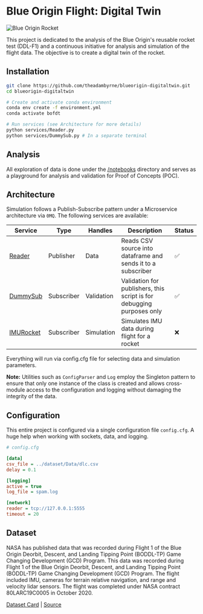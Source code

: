 # Blue Origin Flight: Digital Twin

![Blue Origin Rocket](https://wonderfulengineering.com/wp-content/uploads/2017/12/blue-origin-610x343.jpg)

This project is dedicated to the analysis of the Blue Origin's reusable rocket test (DDL-F1) and a continuous initiative for analysis and simulation of the flight data.  The objective is to create a digital twin of the rocket.

## Installation

```bash
git clone https://github.com/theadambyrne/blueorigin-digitaltwin.git
cd blueorigin-digitaltwin

# Create and activate conda environment
conda env create -f environment.yml
conda activate bofdt

# Run services (see Architecture for more details)
python services/Reader.py 
python services/DummySub.py # In a separate terminal
```

## Analysis

All exploration of data is done under the [/notebooks](notebooks) directory and serves as a playground for analysis and validation for Proof of Concepts (POC).

## Architecture

Simulation follows a Publish-Subscribe pattern under a Microservice architecture via `0MQ`. The following services are available:

| Service | Type | Handles | Description | Status |
| --- | --- | --- | --- | --- |
| [Reader](services/Reader.py) | Publisher | Data | Reads CSV source into dataframe and sends it to a subscriber | :white_check_mark: |
| [DummySub](services/DummySub.py) | Subscriber | Validation | Validation for publishers, this script is for debugging purposes only | :white_check_mark: |
| [IMURocket](services/IMURocket.py) | Subscriber | Simulation | Simulates IMU data during flight for a rocket | :x: |

Everything will run via config.cfg file for selecting data and simulation parameters.

**Note:** Utilities such as `ConfigParser` and `Log` employ the Singleton pattern to ensure that only one instance of the class is created and allows cross-module access to the configuration and logging without damaging the integrity of the data.

## Configuration

This entire project is configured via a single configuration file `config.cfg`. A huge help when working with sockets, data, and logging.

```ini
# config.cfg

[data]
csv_file = ../dataset/Data/dlc.csv
delay = 0.1 

[logging]
active = true
log_file = spam.log

[network]
reader = tcp://127.0.0.1:5555
timeout = 20
```

## Dataset

NASA has published data that was recorded during Flight 1 of the Blue Origin Deorbit, Descent, and Landing Tipping Point (BODDL-TP) Game Changing Development (GCD) Program. This data was recorded during Flight 1 of the Blue Origin Deorbit, Descent, and Landing Tipping Point (BODDL-TP) Game Changing Development (GCD) Program. The flight included IMU, cameras for terrain relative navigation, and range and velocity lidar sensors. The flight was completed under NASA contract 80LARC19C0005 in October 2020.

[Dataset Card](DATASET.txt) | [Source](https://www.kaggle.com/datasets/kazushiadachi/blue-origins-reusable-rocket-test-ddlf1/data)